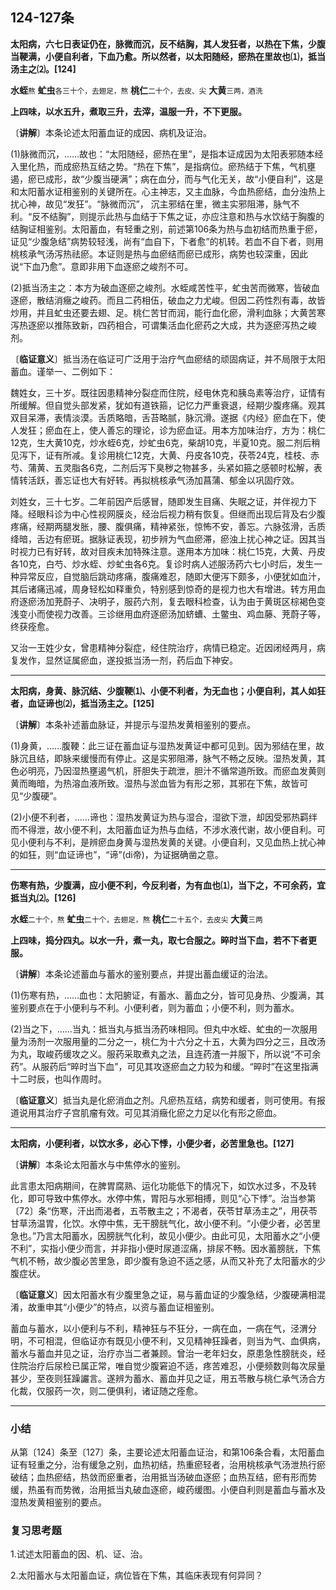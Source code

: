 ## 124-127条

**太阳病，六七日表证仍在，脉微而沉，反不结胸，其人发狂者，以热在下焦，少腹当鞕满，小便自利者，下血乃愈。所以然者，以太阳随经，瘀热在里故也⑴，抵当汤主之⑵。[124]**

**水蛭**<small>熬</small> **虻虫**<small>各三十个，去翅足，熬</small> **桃仁**<small>二十个，去皮、尖</small> **大黄**<small>三两，酒洗</small>

**上四味，以水五升，煮取三升，去滓，温服一升，不下更服。**

〔**讲解**〕本条论述太阳蓄血证的成因、病机及证治。

(1)脉微而沉，……故也：“太阳随经，瘀热在里”，是指本证成因为太阳表邪随本经入里化热，而成瘀热互结之势。“热在下焦”，是指病位。瘀热结于下焦，气机壅遏，瘀已成形，故“少腹当硬满”；病在血分，而与气化无关，故“小便自利”，这是和太阳蓄水证相鉴别的关键所在。心主神志，又主血脉，今血热瘀结，血分浊热上扰心神，故见“发狂”。“脉微而沉”， 沉主邪结在里，微主实邪阻滞，脉气不利。“反不结胸”，则提示此热与血结于下焦之证，亦应注意和热与水饮结于胸腹的结胸证相鉴别。太阳蓄血，有轻重之别，前述第106条为热与血初结而热重于瘀，证见“少腹急结”病势较轻浅，尚有“血自下，下者愈”的机转。若血不自下者，则用桃核承气汤泻热祛瘀。本证则是热与血瘀结而瘀已成形，病势也较深重，因此说“下血乃愈”。意即非用下血逐瘀之峻剂不可。

(2)抵当汤主之：本方为破血逐瘀之峻剂。水蛭咸苦性平，虻虫苦而微寒，皆破血逐瘀，散结消癥之峻药。而且二药相伍，破血之力尤峻。但因二药性烈有毒，故皆炒用，并且虻虫还要去翅、足。桃仁苦甘而润，能行血化瘀，滑利血脉；大黄苦寒泻热逐瘀以推陈致新，四药相合，可谓集活血化瘀药之大成，共为逐瘀泻热之峻剂。

〔**临证意义**〕抵当汤在临证可广泛用于治疗气血瘀结的顽固病证，并不局限于太阳蓄血。谨举一、二例如下：

魏姓女，三十岁。既往因患精神分裂症而住院，经电休克和胰岛素等治疗，证情有所缓解。但自觉头部发紧，犹如有道铁箍，记忆力严重衰退，经期少腹疼痛。观其双目呆滞，表情淡漠。舌质略暗，舌苔略腻，脉沉滑。遂据《内经》瘀血在下，使人发狂；瘀血在上，使人善忘的理论，诊为瘀血证。用本方加味治疗，方为：桃仁12克，生大黄10克，炒水蛭6克，炒虻虫6克，柴胡10克，半夏10克。服二剂后稍见泻下，证有所减。复诊用桃仁12克，大黄、丹皮各10克，茯苓24克，桂枝、赤芍、蒲黄、五灵脂各6克，二剂后泻下臭秽之物甚多，头紧如箍之感顿时松解，表情转活跃，善忘证也大有好转。再拟桃核承气汤加菖蒲、郁金以巩固疗效。

刘姓女，三十七岁。二年前因产后感冒，随即发生目痛、失眠之证，并伴视力下降。经眼科诊为中心性视网膜炎，经治后视力稍有恢复。但继而出现后背及右少腹疼痛，经期两腿发胀，腰、腹俱痛，精神紧张，惊怖不安，善忘。六脉弦滑，舌质绛暗，舌边有瘀斑。据脉证表现，初步辨为气血瘀滞，瘀浊上扰心神之证。因其当时视力已有好转，故对目疾未加特殊注意。遂用本方加味：桃仁15克，大黄、丹皮各10克，白芍、炒水蛭、炒虻虫各6克。复诊时病人述服汤药六七小时后，发生一种异常反应，自觉脑后跳动疼痛，腹痛难忍，随即大便泻下颇多，小便犹如血汁，其后诸痛迅减，周身轻松如释重负，特别感到惊奇的是视力也大有增进。转方用血府逐瘀汤加茺蔚子、决明子，服药六剂，复去眼科检查，认为由于黄斑区棕褐色变浅变小而使视力改善。三诊继用血府逐瘀汤加蛴螬、土鳖虫、鸡血藤、茺蔚子等，终获痊愈。

又治一王姓少女，曾患精神分裂症，经住院治疗，病情已稳定。近因闭经两月，病复发作，显然证属瘀血，遂投抵当汤一剂，药后血下神安。

------

**太阳病，身黄、脉沉结、少腹鞕⑴、小便不利者，为无血也；小便自利，其人如狂者，血证谛也⑵，抵当汤主之。[125]**

〔**讲解**〕本条补述蓄血脉证，并提示与湿热发黄相鉴别的要点。

(1)身黄，……腹鞕：此三证在蓄血证与湿热发黄证中都可见到。因为邪结在里，故脉沉且结，即脉来缓慢而有停止。这是实邪阻滞，脉气不畅之反映。湿热发黄，其色必明亮，乃因湿热壅遏气机，肝胆失于疏泄，胆汁不循常道所致。而瘀血发黄则黄而晦暗，为热溶血液所致。湿热与淤血皆为有形之邪，其邪在下焦，故皆可见“少腹硬”。

(2)小便不利者，……谛也：湿热发黄证为热与湿合，湿欲下泄，却因受邪热羁绊而不得泄，故小便不利，太阳蓄血证为热与血结，不涉水液代谢，故小便自利。可见小便利与不利，是辨瘀血身黄与湿热发黄的关键。小便自利，又见血热上扰心神的如狂，则“血证谛也”，“谛”(di帝)，为证据确凿之意。

------

**伤寒有热，少腹满，应小便不利，今反利者，为有血也⑴，当下之，不可余药，宜抵当丸⑵。[126]**

**水蛭**<small>二十个，熬</small> **虻虫**<small>二十个，去翅足，熬</small> **桃仁**<small>二十五个，去皮尖</small> **大黄**<small>三两</small>

**上四味，捣分四丸。以水一升，煮一丸，取七合服之。晬时当下血，若不下者更服。**

〔**讲解**〕本条论述蓄血与蓄水的鉴别要点，并提出蓄血缓证的治法。

(1)伤寒有热，……血也：太阳腑证，有蓄水、蓄血之分，皆可见身热、少腹满，其鉴别要点在于小便利与不利。小便利者，则为蓄血；小便不利，则为蓄水。

(2)当之下，……当丸：抵当丸与抵当汤药味相同。但丸中水蛭、虻虫的一次服用量为汤剂一次服用量的二分之一，桃仁为十六分之十五，大黄为四分之三，且改汤为丸，取峻药缓攻之义。服药采取煮丸之法，且连药渣一并服下，所以说“不可余药”。从服药后“晬时当下血”，可见其攻逐瘀血之力较为和缓。“晬时”在这里指满十二时辰，也叫作周时。

〔**临证意义**〕抵当丸是化瘀消血之剂。凡瘀热互结，病势和缓者，则可使用。有报道说用其治疗子宫肌瘤有效。可见其消癥化瘀之力足以化有形之瘀血。

------

**太阳病，小便利者，以饮水多，必心下悸，小便少者，必苦里急也。[127]**

〔**讲解**〕本条论太阳蓄水与中焦停水的鉴别。

此言患太阳病期间，在脾胃腐熟、运化功能低下的情况下，如饮水过多，不及转化，即可导致中焦停水。水停中焦，胃阳与水邪相搏，则见“心下悸”。治当参第〔72〕条“伤寒，汗出而渴者，五苓散主之；不渴者，茯苓甘草汤主之”，用茯苓甘草汤温胃，化饮。水停中焦，无干膀胱气化，故小便不利。“小便少者，必苦里急也。”乃言太阳蓄水，因膀胱气化利，故见小便少。由此可见，太阳蓄水之“小便不利”，实指小便少而言，并非指小便时尿道涩痛，排尿不畅。因水蓄膀胱，下焦气机不畅，故少腹必苦里急，即少腹有急迫不适之感，从而又补充了太阳蓄水的少腹症状。

〔**临证意义**〕因太阳蓄水有少腹里急之证，易与蓄血证的少腹急结，少腹硬满相混淆，故重申其“小便少”的特点，以资与蓄血证相鉴别。

蓄血与蓄水，以小便利与不利，精神狂与不狂分，一病在血，一病在气，泾渭分明，不可相混，但临证亦有既见小便不利，又见精神狂躁者，则当为气、血俱病，蓄水与蓄血并见之证，治疗亦当二者兼顾。曾治一老年妇女，原患急性膀胱炎，经住院治疗后尿检已属正常，唯自觉少腹窘迫不适，疼苦难忍，小便频数则每次尿量甚少，至夜则狂躁讝言。遂辨为蓄水、蓄血并见之证，用五苓散与桃仁承气汤合方化裁，仅服药一次，则二便俱利，诸证随之痊愈。

------

### **小结**

从第〔124〕条至〔127〕条，主要论述太阳蓄血证治，和第106条合看，太阳蓄血证有轻重之分，治有缓急之别，血热初结，热重瘀轻者，治用桃核承气汤泄热行瘀破结；血热瘀结，热敛而瘀重者，治用抵当汤破血逐瘀；血热互结，瘀有形而势缓，热虽有而势微，治用抵当丸破血逐瘀，峻药缓图。小便自利则是蓄血与蓄水及湿热发黄相鉴别的要点。

### **复习思考题**

1.试述太阳蓄血的因、机、证、治。

2.太阳蓄水与太阳蓄血证，病位皆在下焦，其临床表现有何异同？

